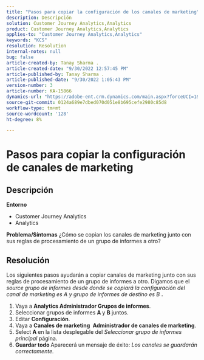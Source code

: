 ```yaml
---
title: "Pasos para copiar la configuración de los canales de marketing"
description: Descripción
solution: Customer Journey Analytics,Analytics
product: Customer Journey Analytics,Analytics
applies-to: "Customer Journey Analytics,Analytics"
keywords: "KCS"
resolution: Resolution
internal-notes: null
bug: false
article-created-by: Tanay Sharma .
article-created-date: "9/30/2022 12:57:45 PM"
article-published-by: Tanay Sharma .
article-published-date: "9/30/2022 1:05:43 PM"
version-number: 3
article-number: KA-15866
dynamics-url: "https://adobe-ent.crm.dynamics.com/main.aspx?forceUCI=1&pagetype=entityrecord&etn=knowledgearticle&id=bab66c76-bf40-ed11-9db1-0022480868ff"
source-git-commit: 0124a689e7dbed070d051e8b695cefe2980c85d8
workflow-type: tm+mt
source-wordcount: '128'
ht-degree: 8%

---
```


# Pasos para copiar la configuración de canales de marketing

## Descripción

<b>Entorno</b>
- Customer Journey Analytics
- Analytics



<b>Problema/Síntomas</b>
¿Cómo se copian los canales de marketing junto con sus reglas de procesamiento de un grupo de informes a otro?


## Resolución


Los siguientes pasos ayudarán a copiar canales de marketing junto con sus reglas de procesamiento de un grupo de informes a otro. Digamos que el *source<b> </b>grupo de informes *desde donde se copiará la configuración del canal de marketing es* A *y* grupo de informes de destino *es* B <b>*.</b>

1. Vaya a <b>Analytics </b> <b>Administrador </b> <b>Grupos de informes</b>.
2. Seleccionar grupos de informes <b>A </b>y <b>B</b> juntos.
3. Editar <b>Configuración</b>.
4. Vaya a <b>Canales de marketing </b> <b>Administrador de canales de marketing</b>.
5. Select <b>A </b>en la lista desplegable del *Seleccionar grupo de informes principal* página.
6. <b>Guardar todo </b> Aparecerá un mensaje de éxito: *Los canales se guardarán correctamente.*



